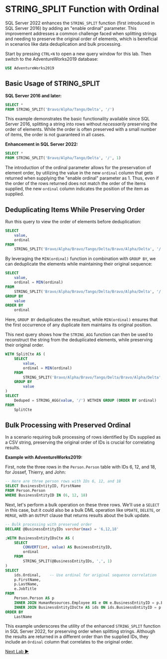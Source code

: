 ﻿# STRING_SPLIT Function with Ordinal

SQL Server 2022 enhances the `STRING_SPLIT` function (first introduced in SQL Server 2016) by adding an "enable ordinal" parameter. This improvement addresses a common challenge faced when splitting strings and needing to preserve the original order of elements, which is beneficial in scenarios like data deduplication and bulk processing.

Start by pressing `CTRL+N` to open a new query window for this lab. Then switch to the AdventureWorks2019 database:

```sql
USE AdventureWorks2019
```

## Basic Usage of STRING_SPLIT

**SQL Server 2016 and later:**

```sql
SELECT *
FROM STRING_SPLIT('Bravo/Alpha/Tango/Delta', '/')
```

This example demonstrates the basic functionality available since SQL Server 2016, splitting a string into rows without *necessarily* preserving the order of elements. While the order is often preserved with a small number of items, the order is not guaranteed in all cases.

**Enhancement in SQL Server 2022:**

```sql
SELECT *
FROM STRING_SPLIT('Bravo/Alpha/Tango/Delta', '/', 1)
```

The introduction of the ordinal parameter allows for the preservation of element order, by utilizing the value in the new `ordinal` column that gets returned when supplying the "enable ordinal" parameter as 1. Thus, even if the order of the rows returned does not match the order of the items supplied, the new `ordinal` column indicates the position of the item as supplied.

## Deduplicating Items While Preserving Order

Run this query to view the order of elements before deduplication:

```sql
SELECT
    value,
    ordinal
FROM
    STRING_SPLIT('Bravo/Alpha/Bravo/Tango/Delta/Bravo/Alpha/Delta', '/', 1)
```

By leveraging the `MIN(ordinal)` function in combination with `GROUP BY`, we can deduplicate the elements while maintaining their original sequence:

```sql
SELECT
    value,
    ordinal = MIN(ordinal)
FROM 
    STRING_SPLIT('Bravo/Alpha/Bravo/Tango/Delta/Bravo/Alpha/Delta', '/', 1)
GROUP BY
    value
ORDER BY
    ordinal
```

Here, `GROUP BY` deduplicates the resultset, while `MIN(ordinal)` ensures that the first occurrence of any duplicate item maintains its original position.

This next query shows how the `STRING_AGG` function can then be used to reconstruct the string from the deduplicated elements, while preserving their original order.

```sql
WITH SplitCte AS (
    SELECT
        value,
        ordinal = MIN(ordinal)
    FROM
        STRING_SPLIT('Bravo/Alpha/Bravo/Tango/Delta/Bravo/Alpha/Delta', '/', 1)
    GROUP BY
        value
)
SELECT
    Deduped = STRING_AGG(value, '/') WITHIN GROUP (ORDER BY ordinal)
FROM
    SplitCte
```

## Bulk Processing with Preserved Ordinal

In a scenario requiring bulk processing of rows identified by IDs supplied as a CSV string, preserving the original order of IDs is crucial for correlating results.

**Example with AdventureWorks2019:**

First, note the three rows in the `Person.Person` table with IDs 6, 12, and 18, for Jossef, Thierry, and John:

```sql
-- Here are three person rows with IDs 6, 12, and 18
SELECT BusinessEntityID, FirstName
FROM Person.Person
WHERE BusinessEntityID IN (6, 12, 18)
```

Next, let's perform a bulk operation on these three rows. We'll use a `SELECT` in this case, but it could also be a bulk DML operation like `UPDATE`, `DELETE`, or `MERGE`, with an `OUTPUT` clause that returns results about the bulk update.

```sql
-- Bulk processing with preserved order
DECLARE @BusinessEntityIDs varchar(max) = '6,12,18'

;WITH BusinessEntityIDsCte AS (
    SELECT
        CONVERT(int, value) AS BusinessEntityID,
        ordinal
    FROM
        STRING_SPLIT(@BusinessEntityIDs, ',', 1)
)
SELECT
    ids.Ordinal,    -- Use ordinal for original sequence correlation
    p.FirstName,
    p.LastName,
    e.JobTitle
FROM
    Person.Person AS p
    INNER JOIN HumanResources.Employee AS e ON e.BusinessEntityID = p.BusinessEntityID
    INNER JOIN BusinessEntityIDsCte AS ids ON ids.BusinessEntityID = p.BusinessEntityID
ORDER BY
    LastName
```

This example underscores the utility of the enhanced `STRING_SPLIT` function in SQL Server 2022, for preserving order when splitting strings. Although the results are returned in a different order than the supplied IDs, they include an `Ordinal` column that correlates to the original order.

[Next Lab ▶](https://github.com/lennilobel/sql2022-workshop-hol/blob/main/HOL/1.%20T-SQL%20Enhancements/5.%20GENERATE_SERIES.md)